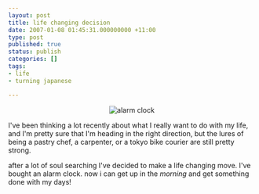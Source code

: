 ```yaml
---
layout: post
title: life changing decision
date: 2007-01-08 01:45:31.000000000 +11:00
type: post
published: true
status: publish
categories: []
tags:
- life
- turning japanese

---
```

<div align="center">
<div style="text-align: center"><img title="alarm clock" alt="alarm clock" src="{{ site.baseurl }}/assets/0880515.jpg" /></div>
<div align="left">
<p align="left">I've been thinking a lot recently about what I really want to do with my life, and I'm pretty sure that I'm heading in the right direction, but the lures of being a pastry chef, a carpenter, or a tokyo bike courier are still pretty strong.</p>
<div align="left">
<p align="left">after a lot of soul searching I've decided to make a life changing move. I've bought an alarm clock. now i can get up in the <em>morning</em> and get something done with my days!</p>
</div>
</div>
</div>
